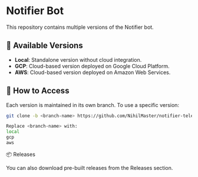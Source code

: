 # Notifier Bot

This repository contains multiple versions of the Notifier bot.

## 📌 Available Versions

- **Local**: Standalone version without cloud integration.  
- **GCP**: Cloud-based version deployed on Google Cloud Platform.  
- **AWS**: Cloud-based version deployed on Amazon Web Services.  

## 🚀 How to Access

Each version is maintained in its own branch. To use a specific version:

```bash
git clone -b <branch-name> https://github.com/NihilMaster/notifier-telegram-bot

Replace <branch-name> with:
local
gcp
aws
```

📦 Releases

You can also download pre-built releases from the Releases section.
